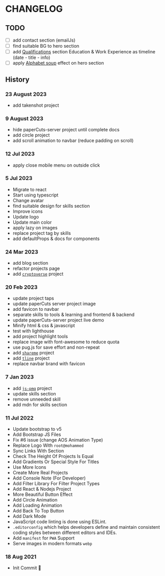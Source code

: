 # CHANGELOG

## TODO

- [ ] add contact section (emailJs)
- [ ] find suitable BG to hero section
- [ ] add [Qualifications](https://codepen.io/xichen/pen/wzpeMM) section Education & Work Experience as timeline (date - title - info)
- [ ] apply [Alphabet soup](https://codepen.io/mohmmedtaysser/pen/rNQYVwg?editors=1010) effect on hero section

## History

### 23 August 2023

- add takenshot project

### 9 August 2023

- hide paperCuts-server project until complete docs
- add circle project
- add scroll animation to navbar (reduce padding on scroll)

### 12 Jul 2023

- apply close mobile menu on outside click

### 5 Jul 2023

- Migrate to react
- Start using typescript
- Change avatar
- find suitable design for skills section
- Improve icons
- Update logo
- Update main color
- apply lazy on images
- replace project tag by skills
- add defaultProps & docs for components

### 24 Mar 2023

- add blog section
- refactor projects page
- add [`cryptoverse`](https://cryptoverse-in-react.vercel.app/) project

### 20 Feb 2023

- update project taps
- update paperCuts server project image
- add favicon to navbar
- separate skills to tools & learning and frontend & backend
- update paperCuts-server project live demo
- Minify html & css & javascript
- test with lighthouse
- add project highlight tools
- replace image with font-awesome to reduce quota
- use pug.js for save effort and non-repeat
- add [`shareme`](https://shareme-psi.vercel.app/) project
- add [`tline`](https://www.npmjs.com/package/tline) project
- replace navbar brand with favicon

### 7 Jan 2023

- add [`js-pmq`](https://www.npmjs.com/package/js-pmq) project
- update skills section
- remove unneeded skill
- add mdn for skills section

### 11 Jul 2022

- Update bootstrap to v5
- Add Bootstrap JS Files
- Fix #6 issue (change AOS Animation Type)
- Replace Logo With `root@mohammed`
- Sync Links With Section
- Check The Height Of Projects Is Equal
- Add Gradients Or Special Style For Titles
- Use More Icons
- Create More Real Projects
- Add Console Note (For Developer)
- Add Filter Library For Filter Project Types
- Add React & Nodejs Project
- More Beautiful Button Effect
- Add Circle Animation
- Add Loading Animation
- Add Back To Top Button
- Add Dark Mode
- JavaScript code linting is done using ESLint.
- `.editorconfig` which helps developers define and maintain consistent coding styles between different editors and IDEs.
- Add `manifest` for `PWA` Support
- Serve images in modern formats `webp`

### 18 Aug 2021

- Init Commit 🎉
